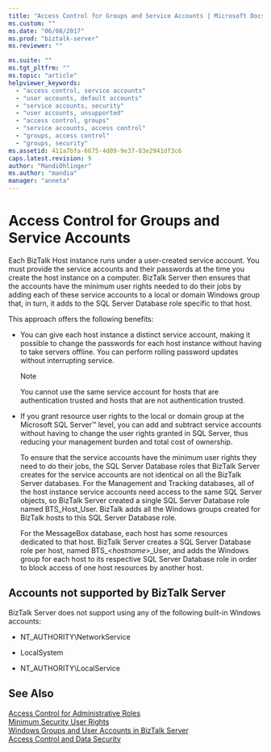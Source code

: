 ```yaml
---
title: "Access Control for Groups and Service Accounts | Microsoft Docs"
ms.custom: ""
ms.date: "06/08/2017"
ms.prod: "biztalk-server"
ms.reviewer: ""

ms.suite: ""
ms.tgt_pltfrm: ""
ms.topic: "article"
helpviewer_keywords: 
  - "access control, service accounts"
  - "user accounts, default accounts"
  - "service accounts, security"
  - "user accounts, unsupported"
  - "access control, groups"
  - "service accounts, access control"
  - "groups, access control"
  - "groups, security"
ms.assetid: 411a7bfa-6675-4d09-9e37-83e2941df3c6
caps.latest.revision: 9
author: "MandiOhlinger"
ms.author: "mandia"
manager: "anneta"
---
```

# Access Control for Groups and Service Accounts
Each BizTalk Host instance runs under a user-created service account. You must provide the service accounts and their passwords at the time you create the host instance on a computer. BizTalk Server then ensures that the accounts have the minimum user rights needed to do their jobs by adding each of these service accounts to a local or domain Windows group that, in turn, it adds to the SQL Server Database role specific to that host.  
  
 This approach offers the following benefits:  
  
- You can give each host instance a distinct service account, making it possible to change the passwords for each host instance without having to take servers offline. You can perform rolling password updates without interrupting service.  
  
  > [!NOTE]
  >  You cannot use the same service account for hosts that are authentication trusted and hosts that are not authentication trusted.  
  
- If you grant resource user rights to the local or domain group at the Microsoft SQL Server™ level, you can add and subtract service accounts without having to change the user rights granted in SQL Server, thus reducing your management burden and total cost of ownership.  
  
  To ensure that the service accounts have the minimum user rights they need to do their jobs, the SQL Server Database roles that BizTalk Server creates for the service accounts are not identical on all the BizTalk Server databases. For the Management and Tracking databases, all of the host instance service accounts need access to the same SQL Server objects, so BizTalk Server created a single SQL Server Database role named BTS_Host_User. BizTalk adds all the Windows groups created for BizTalk hosts to this SQL Server Database role.  
  
  For the MessageBox database, each host has some resources dedicated to that host. BizTalk Server creates a SQL Server Database role per host, named BTS_\<*hostname*\>_User, and adds the Windows group for each host to its respective SQL Server Database role in order to block access of one host resources by another host.  
  
## Accounts not supported by BizTalk Server  
 BizTalk Server does not support using any of the following built-in Windows accounts:  
  
-   NT_AUTHORITY\NetworkService  
  
-   LocalSystem  
  
-   NT_AUTHORITY\LocalService  
  
## See Also  
 [Access Control for Administrative Roles](../core/access-control-for-administrative-roles.md)   
 [Minimum Security User Rights](../core/minimum-security-user-rights.md)   
 [Windows Groups and User Accounts in BizTalk Server](../core/windows-groups-and-user-accounts-in-biztalk-server.md)   
 [Access Control and Data Security](../core/access-control-and-data-security.md)